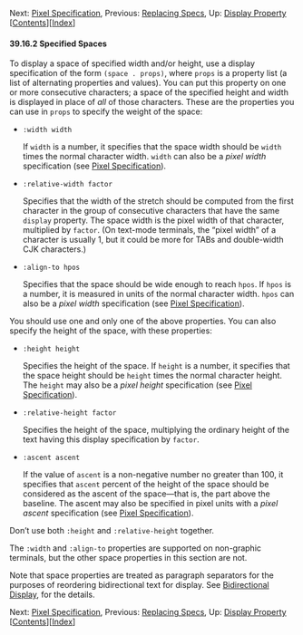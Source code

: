 <!-- This is the GNU Emacs Lisp Reference Manual
corresponding to Emacs version 27.2.

Copyright (C) 1990-1996, 1998-2021 Free Software Foundation,
Inc.

Permission is granted to copy, distribute and/or modify this document
under the terms of the GNU Free Documentation License, Version 1.3 or
any later version published by the Free Software Foundation; with the
Invariant Sections being "GNU General Public License," with the
Front-Cover Texts being "A GNU Manual," and with the Back-Cover
Texts as in (a) below.  A copy of the license is included in the
section entitled "GNU Free Documentation License."

(a) The FSF's Back-Cover Text is: "You have the freedom to copy and
modify this GNU manual.  Buying copies from the FSF supports it in
developing GNU and promoting software freedom." -->

<!-- Created by GNU Texinfo 6.7, http://www.gnu.org/software/texinfo/ -->

Next: [Pixel Specification](Pixel-Specification.html), Previous: [Replacing Specs](Replacing-Specs.html), Up: [Display Property](Display-Property.html)   \[[Contents](index.html#SEC_Contents "Table of contents")]\[[Index](Index.html "Index")]

#### 39.16.2 Specified Spaces

To display a space of specified width and/or height, use a display specification of the form `(space . props)`, where `props` is a property list (a list of alternating properties and values). You can put this property on one or more consecutive characters; a space of the specified height and width is displayed in place of *all* of those characters. These are the properties you can use in `props` to specify the weight of the space:

*   `:width width`

    If `width` is a number, it specifies that the space width should be `width` times the normal character width. `width` can also be a *pixel width* specification (see [Pixel Specification](Pixel-Specification.html)).

*   `:relative-width factor`

    Specifies that the width of the stretch should be computed from the first character in the group of consecutive characters that have the same `display` property. The space width is the pixel width of that character, multiplied by `factor`. (On text-mode terminals, the “pixel width” of a character is usually 1, but it could be more for TABs and double-width CJK characters.)

*   `:align-to hpos`

    Specifies that the space should be wide enough to reach `hpos`. If `hpos` is a number, it is measured in units of the normal character width. `hpos` can also be a *pixel width* specification (see [Pixel Specification](Pixel-Specification.html)).

You should use one and only one of the above properties. You can also specify the height of the space, with these properties:

*   `:height height`

    Specifies the height of the space. If `height` is a number, it specifies that the space height should be `height` times the normal character height. The `height` may also be a *pixel height* specification (see [Pixel Specification](Pixel-Specification.html)).

*   `:relative-height factor`

    Specifies the height of the space, multiplying the ordinary height of the text having this display specification by `factor`.

*   `:ascent ascent`

    If the value of `ascent` is a non-negative number no greater than 100, it specifies that `ascent` percent of the height of the space should be considered as the ascent of the space—that is, the part above the baseline. The ascent may also be specified in pixel units with a *pixel ascent* specification (see [Pixel Specification](Pixel-Specification.html)).

Don’t use both `:height` and `:relative-height` together.

The `:width` and `:align-to` properties are supported on non-graphic terminals, but the other space properties in this section are not.

Note that space properties are treated as paragraph separators for the purposes of reordering bidirectional text for display. See [Bidirectional Display](Bidirectional-Display.html), for the details.

Next: [Pixel Specification](Pixel-Specification.html), Previous: [Replacing Specs](Replacing-Specs.html), Up: [Display Property](Display-Property.html)   \[[Contents](index.html#SEC_Contents "Table of contents")]\[[Index](Index.html "Index")]

